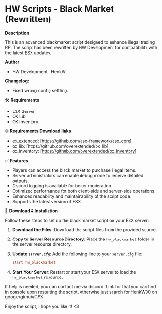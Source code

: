 # HW Scripts - Black Market (Rewritten)

**Description**

This is an advanced blackmarket script designed to enhance illegal trading RP. The script has been rewritten by HW Development for compatibility with the latest ESX updates.

**Author**
- HW Development | HenkW

**Changelog:**
- Fixed wrong config settting.

 
🛠 **Requirements**
- ESX Server
- OX Lib
- OX Inventory

🌐 **Requirements Download links**
- es_extended: [https://github.com/esx-framework/esx_core]
- ox_lib: [https://github.com/overextended/ox_lib]
- ox_inventory: [https://github.com/overextended/ox_inventory]

✅ **Features**
- Players can access the black market to purchase illegal items.
- Server administrators can enable debug mode to receive detailed outputs.
- Discord logging is available for better moderation.
- Optimized performance for both client-side and server-side operations.
- Enhanced readability and maintainability of the script code.
- Supports the latest version of ESX.

🔧 **Download & Installation**

Follow these steps to set up the black market script on your ESX server:

1. **Download the Files**: Download the script files from the provided source.

2. **Copy to Server Resource Directory**: Place the `hw_blackmarket` folder in the server resource directory.

3. **Update `server.cfg`**: Add the following line to your `server.cfg` file:

    ```cfg
    start hw_blackmarket
    ```

4. **Start Your Server**: Restart or start your ESX server to load the `hw_blackmarket` resource.


If help is needed, you can contact me via discord.
Link for that you can find in console upon restarting the script, otherwise just search for HenkW00 on google/github/CFX

Enjoy the script, i hope you like it! <3